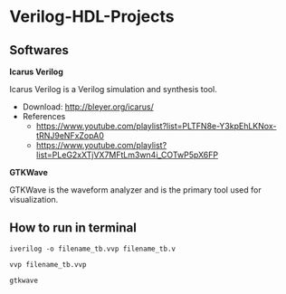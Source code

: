 # Verilog-HDL-Projects
## Softwares
**Icarus Verilog**

Icarus Verilog is a Verilog simulation and synthesis tool.

* Download: http://bleyer.org/icarus/
* References
  * https://www.youtube.com/playlist?list=PLTFN8e-Y3kpEhLKNox-tRNJ9eNFxZopA0
  * https://www.youtube.com/playlist?list=PLeG2xXTjVX7MFtLm3wn4i_COTwP5pX6FP

**GTKWave**

GTKWave is the waveform analyzer and is the primary tool used for visualization.

## How to run in terminal 
```iverilog -o filename_tb.vvp filename_tb.v ```

```vvp filename_tb.vvp```

```gtkwave```

